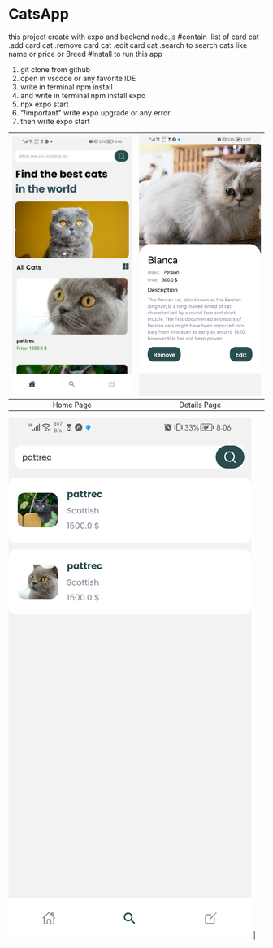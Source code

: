 # CatsApp
this project create with expo and backend node.js 
#contain
.list of card cat
.add card cat
.remove card cat
.edit card cat
.search to search cats like name or price or Breed
#Install
to run this app
1) git clone from github
2) open in vscode or any  favorite IDE
3) write in terminal npm install
4) and write in terminal npm install  expo
5) npx expo start
6) "!important" write expo upgrade or any error
7) then write expo start






| ![imgThree](imgThree.jpg) | ![imgTwo](imgTwo.jpg) |
|:----------------------:|:----------------------:|
|      Home Page    |      Details Page     |

![Alt text](imgOne.jpg) |

